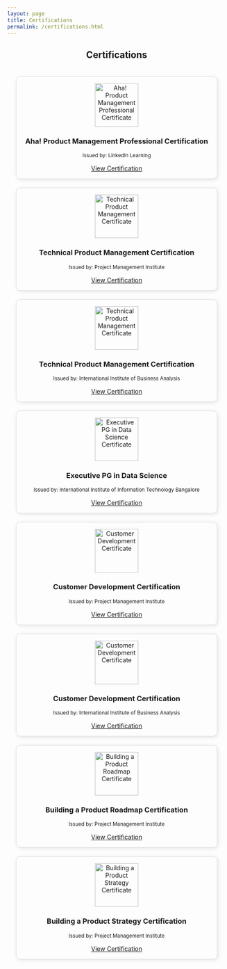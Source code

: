 ```yaml
---
layout: page
title: Certifications
permalink: /certifications.html
---
```


<h2 style="text-align: center;">Certifications</h2>

<div style="display: grid; grid-template-columns: repeat(auto-fit, minmax(250px, 1fr)); gap: 20px; justify-content: center; align-items: center; padding: 20px;">

  <div style="text-align: center; border: 1px solid #ddd; padding: 15px; border-radius: 10px; box-shadow: 2px 2px 10px rgba(0, 0, 0, 0.1);">
    <img src="{{ "/assets/img/in_learning.jpg" | relative_url }}" width="100" alt="Aha! Product Management Professional Certificate">
    <h3>Aha! Product Management Professional Certification</h3>
    <p><small>Issued by: LinkedIn Learning</small></p>
    <a href="{{ "/assets/img/Aha Product Management Professional Certificate.jpg" | relative_url }}" target="_blank">View Certification</a>
  </div>

  <div style="text-align: center; border: 1px solid #ddd; padding: 15px; border-radius: 10px; box-shadow: 2px 2px 10px rgba(0, 0, 0, 0.1);">
    <img src="{{ "/assets/img/PMI.jpg" | relative_url }}" width="100" alt="Technical Product Management Certificate">
    <h3>Technical Product Management Certification</h3>
    <p><small>Issued by: Project Management Institute</small></p>
    <a href="{{ "/assets/img/Technical Product Management PMI.jpg" | relative_url }}" target="_blank">View Certification</a>
  </div>

  <div style="text-align: center; border: 1px solid #ddd; padding: 15px; border-radius: 10px; box-shadow: 2px 2px 10px rgba(0, 0, 0, 0.1);">
    <img src="{{ "/assets/img/PMI.jpg" | relative_url }}" width="100" alt="Technical Product Management Certificate">
    <h3>Technical Product Management Certification</h3>
    <p><small>Issued by: International Institute of Business Analysis</small></p>
    <a href="{{ "/assets/img/Technical Product Management IBA.jpg" | relative_url }}" target="_blank">View Certification</a>
  </div>
  
  <div style="text-align: center; border: 1px solid #ddd; padding: 15px; border-radius: 10px; box-shadow: 2px 2px 10px rgba(0, 0, 0, 0.1);">
    <img src="{{ "/assets/img/IIIT-B.jpg" | relative_url }}" width="100" alt="Executive PG in Data Science Certificate">
    <h3>Executive PG in Data Science</h3>
    <p><small>Issued by: International Institute of Information Technology Bangalore</small></p>
    <a href="{{ "/assets/img/IIITB_DS.jpg" | relative_url }}" target="_blank">View Certification</a>
  </div>
  
  <div style="text-align: center; border: 1px solid #ddd; padding: 15px; border-radius: 10px; box-shadow: 2px 2px 10px rgba(0, 0, 0, 0.1);">
    <img src="{{ "/assets/img/PMI.jpg" | relative_url }}" width="100" alt="Customer Development Certificate">
    <h3>Customer Development Certification</h3>
    <p><small>Issued by: Project Management Institute</small></p>
    <a href="{{ "/assets/img/Customer Development_PMI.jpg" | relative_url }}" target="_blank">View Certification</a>
  </div>

  <div style="text-align: center; border: 1px solid #ddd; padding: 15px; border-radius: 10px; box-shadow: 2px 2px 10px rgba(0, 0, 0, 0.1);">
    <img src="{{ "/assets/img/IIBA.jpg" | relative_url }}" width="100" alt="Customer Development Certificate">
    <h3>Customer Development Certification</h3>
    <p><small>Issued by: International Institute of Business Analysis</small></p>
    <a href="{{ "/assets/img/Customer Development_IIBA.jpg" | relative_url }}" target="_blank">View Certification</a>
  </div>

  <div style="text-align: center; border: 1px solid #ddd; padding: 15px; border-radius: 10px; box-shadow: 2px 2px 10px rgba(0, 0, 0, 0.1);">
    <img src="{{ "/assets/img/PMI.jpg" | relative_url }}" width="100" alt="Building a Product Roadmap Certificate">
    <h3>Building a Product Roadmap Certification</h3>
    <p><small>Issued by: Project Management Institute</small></p>
    <a href="{{ "/assets/img/Building a Product Roadmap_PMI.jpg" | relative_url }}" target="_blank">View Certification</a>
  </div>

  <div style="text-align: center; border: 1px solid #ddd; padding: 15px; border-radius: 10px; box-shadow: 2px 2px 10px rgba(0, 0, 0, 0.1);">
    <img src="{{ "/assets/img/PMI.jpg" | relative_url }}" width="100" alt="Building a Product Strategy Certificate">
    <h3>Building a Product Strategy Certification</h3>
    <p><small>Issued by: Project Management Institute</small></p>
    <a href="{{ "/assets/img/Building a Product Strategy PMI.jpg" | relative_url }}" target="_blank">View Certification</a>
  </div>
  


</div>

